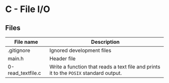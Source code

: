 # C - File I/O

## Files

| File name         | Description                                                                           |
| ----------------- | ------------------------------------------------------------------------------------- |
| .gitignore        | Ignored development files                                                             |
| main.h            | Header file                                                                           |
| 0-read_textfile.c | Write a function that reads a text file and prints it to the `POSIX` standard output. |
